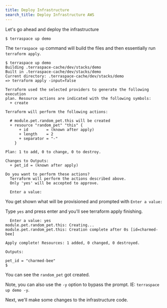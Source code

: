 ```yaml
---
title: Deploy Infrastructure
search_title: Deploy Infrastructure AWS
---
```


Let's go ahead and deploy the infrastructure

    $ terraspace up demo

The `terraspace up` command will build the files and then essentially run `terraform apply`.

    $ terraspace up demo
    Building .terraspace-cache/dev/stacks/demo
    Built in .terraspace-cache/dev/stacks/demo
    Current directory: .terraspace-cache/dev/stacks/demo
    => terraform apply -input=false

    Terraform used the selected providers to generate the following execution
    plan. Resource actions are indicated with the following symbols:
      + create

    Terraform will perform the following actions:

      # module.pet.random_pet.this will be created
      + resource "random_pet" "this" {
          + id        = (known after apply)
          + length    = 2
          + separator = "-"
        }

    Plan: 1 to add, 0 to change, 0 to destroy.

    Changes to Outputs:
      + pet_id = (known after apply)

    Do you want to perform these actions?
      Terraform will perform the actions described above.
      Only 'yes' will be accepted to approve.

      Enter a value:

You get shown what will be provisioned and prompted with `Enter a value:`

Type `yes` and press enter and you'll see terraform apply finishing.

      Enter a value: yes
    module.pet.random_pet.this: Creating...
    module.pet.random_pet.this: Creation complete after 0s [id=charmed-bee]

    Apply complete! Resources: 1 added, 0 changed, 0 destroyed.

    Outputs:

    pet_id = "charmed-bee"
    $

You can see the `random_pet` got created.

Note, you can also use the `-y` option to bypass the prompt. IE: `terraspace up demo -y`.

Next, we'll make some changes to the infrastructure code.
